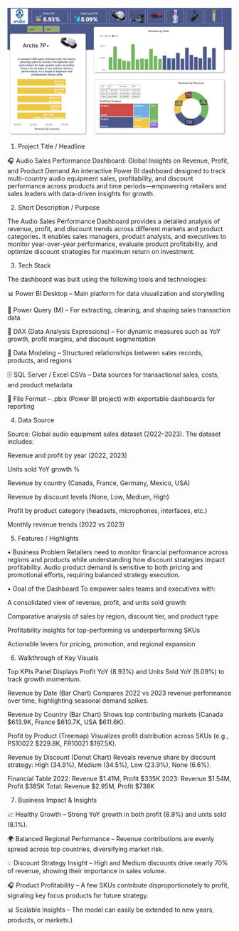 ![#Preview](https://github.com/d28006/Retail-and-Customer-Analytics-II/blob/main/Snapshot%20of%20Dashboard.PNG)
1. Project Title / Headline

🎧 Audio Sales Performance Dashboard: Global Insights on Revenue, Profit, and Product Demand
An interactive Power BI dashboard designed to track multi-country audio equipment sales, profitability, and discount performance across products and time periods—empowering retailers and sales leaders with data-driven insights for growth.

2. Short Description / Purpose

The Audio Sales Performance Dashboard provides a detailed analysis of revenue, profit, and discount trends across different markets and product categories. It enables sales managers, product analysts, and executives to monitor year-over-year performance, evaluate product profitability, and optimize discount strategies for maximum return on investment.

3. Tech Stack

The dashboard was built using the following tools and technologies:

📊 Power BI Desktop – Main platform for data visualization and storytelling

🔄 Power Query (M) – For extracting, cleaning, and shaping sales transaction data

🧠 DAX (Data Analysis Expressions) – For dynamic measures such as YoY growth, profit margins, and discount segmentation

🧩 Data Modeling – Structured relationships between sales records, products, and regions

🗄 SQL Server / Excel CSVs – Data sources for transactional sales, costs, and product metadata

📁 File Format – .pbix (Power BI project) with exportable dashboards for reporting

4. Data Source

Source: Global audio equipment sales dataset (2022–2023).
The dataset includes:

Revenue and profit by year (2022, 2023)

Units sold YoY growth %

Revenue by country (Canada, France, Germany, Mexico, USA)

Revenue by discount levels (None, Low, Medium, High)

Profit by product category (headsets, microphones, interfaces, etc.)

Monthly revenue trends (2022 vs 2023)

5. Features / Highlights

• Business Problem
Retailers need to monitor financial performance across regions and products while understanding how discount strategies impact profitability. Audio product demand is sensitive to both pricing and promotional efforts, requiring balanced strategy execution.

• Goal of the Dashboard
To empower sales teams and executives with:

A consolidated view of revenue, profit, and units sold growth

Comparative analysis of sales by region, discount tier, and product type

Profitability insights for top-performing vs underperforming SKUs

Actionable levers for pricing, promotion, and regional expansion

6. Walkthrough of Key Visuals

Top KPIs Panel
Displays Profit YoY (8.93%) and Units Sold YoY (8.09%) to track growth momentum.

Revenue by Date (Bar Chart)
Compares 2022 vs 2023 revenue performance over time, highlighting seasonal demand spikes.

Revenue by Country (Bar Chart)
Shows top contributing markets (Canada $613.9K, France $610.7K, USA $611.6K).

Profit by Product (Treemap)
Visualizes profit distribution across SKUs (e.g., PS10022 $229.8K, FR10021 $197.5K).

Revenue by Discount (Donut Chart)
Reveals revenue share by discount strategy: High (34.9%), Medium (34.5%), Low (23.9%), None (6.6%).

Financial Table
2022: Revenue $1.41M, Profit $335K
2023: Revenue $1.54M, Profit $385K
Total: Revenue $2.95M, Profit $738K

7. Business Impact & Insights
   
📈 Healthy Growth – Strong YoY growth in both profit (8.9%) and units sold (8.1%).

🌍 Balanced Regional Performance – Revenue contributions are evenly spread across top countries, diversifying market risk.

💡 Discount Strategy Insight – High and Medium discounts drive nearly 70% of revenue, showing their importance in sales volume.

🎧 Product Profitability – A few SKUs contribute disproportionately to profit, signaling key focus products for future strategy.

📊 Scalable Insights – The model can easily be extended to new years, products, or markets.)
